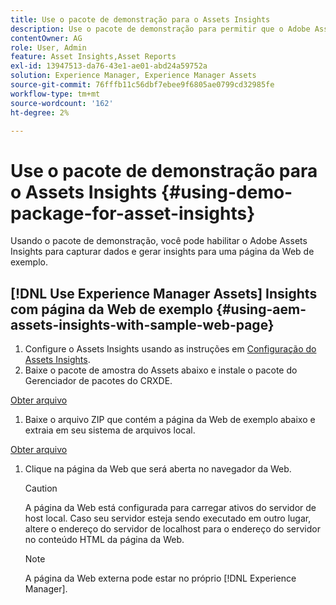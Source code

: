 ```yaml
---
title: Use o pacote de demonstração para o Assets Insights
description: Use o pacote de demonstração para permitir que o Adobe Assets Insights capture dados e gere insights para uma página da Web.
contentOwner: AG
role: User, Admin
feature: Asset Insights,Asset Reports
exl-id: 13947513-da76-43e1-ae01-abd24a59752a
solution: Experience Manager, Experience Manager Assets
source-git-commit: 76fffb11c56dbf7ebee9f6805ae0799cd32985fe
workflow-type: tm+mt
source-wordcount: '162'
ht-degree: 2%

---
```


# Use o pacote de demonstração para o Assets Insights {#using-demo-package-for-asset-insights}

Usando o pacote de demonstração, você pode habilitar o Adobe Assets Insights para capturar dados e gerar insights para uma página da Web de exemplo.

## [!DNL Use Experience Manager Assets] Insights com página da Web de exemplo  {#using-aem-assets-insights-with-sample-web-page}

1. Configure o Assets Insights usando as instruções em [Configuração do Assets Insights](configure-asset-insights.md).
1. Baixe o pacote de amostra do Assets abaixo e instale o pacote do Gerenciador de pacotes do CRXDE.

[Obter arquivo](assets/insightsdemo.zip)

1. Baixe o arquivo ZIP que contém a página da Web de exemplo abaixo e extraia em seu sistema de arquivos local.

[Obter arquivo](assets/demosite.zip)

1. Clique na página da Web que será aberta no navegador da Web.

   >[!CAUTION]
   >
   >A página da Web está configurada para carregar ativos do servidor de host local. Caso seu servidor esteja sendo executado em outro lugar, altere o endereço do servidor de localhost para o endereço do servidor no conteúdo HTML da página da Web.

   >[!NOTE]
   >
   >A página da Web externa pode estar no próprio [!DNL Experience Manager].
